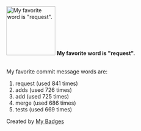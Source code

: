<img src="https://my-badges.github.io/my-badges/favorite-word.png" alt="My favorite word is &quot;request&quot;." title="My favorite word is &quot;request&quot;." width="128">
<strong>My favorite word is &quot;request&quot;.</strong>
<br><br>

My favorite commit message words are:

1. request (used 841 times)
2. adds (used 726 times)
3. add (used 725 times)
4. merge (used 686 times)
5. tests (used 669 times)


Created by <a href="https://github.com/my-badges/my-badges">My Badges</a>